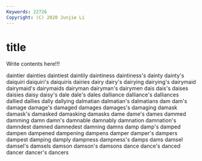```yaml
---
Keywords: 22726
Copyright: (C) 2020 Junjie Li
---
```


# title

Write contents here!!!
 
daintier 
dainties
daintiest 
daintily 
daintiness 
daintiness's 
dainty 
dainty's 
daiquiri 
daiquiri's 
daiquiris 
dairies
dairy 
dairy's 
dairying 
dairying's 
dairymaid 
dairymaid's 
dairymaids 
dairyman 
dairyman's 
dairymen
dais 
dais's 
daises 
daisies 
daisy 
daisy's 
dale 
dale's 
dales 
dalliance
dalliance's 
dalliances 
dallied 
dallies 
dally 
dallying 
dalmatian 
dalmatian's 
dalmatians 
dam
dam's 
damage 
damage's 
damaged 
damages 
damages's 
damaging 
damask 
damask's 
damasked
damasking 
damasks 
dame 
dame's 
dames 
dammed 
damming 
damn 
damn's 
damnable
damnably 
damnation 
damnation's 
damndest 
damned 
damnedest 
damning 
damns 
damp 
damp's
damped 
dampen 
dampened 
dampening 
dampens 
damper 
damper's 
dampers 
dampest 
damping
damply 
dampness 
dampness's 
damps 
dams 
damsel 
damsel's 
damsels 
damson 
damson's
damsons 
dance 
dance's 
danced 
dancer 
dancer's 
dancers 
